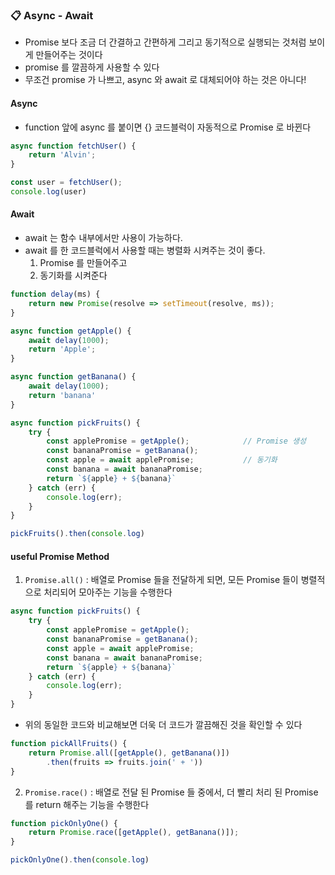 ### :clipboard: Async - Await
- Promise 보다 조금 더 간결하고 간편하게 그리고 동기적으로 실행되는 것처럼 보이게 만들어주는 것이다
- promise 를 깔끔하게 사용할 수 있다
- 무조건 promise 가 나쁘고, async 와 await 로 대체되어야 하는 것은 아니다!

#### Async
- function 앞에 async 를 붙이면 {} 코드블럭이 자동적으로 Promise 로 바뀐다
```javascript
async function fetchUser() {
    return 'Alvin';
}

const user = fetchUser();
console.log(user)
```

#### Await
- await 는 함수 내부에서만 사용이 가능하다.
- await 를 한 코드블럭에서 사용할 때는 병렬화 시켜주는 것이 좋다.
  1. Promise 를 만들어주고
  2. 동기화를 시켜준다
```javascript
function delay(ms) {
    return new Promise(resolve => setTimeout(resolve, ms));
}

async function getApple() {
    await delay(1000);
    return 'Apple';
}

async function getBanana() {
    await delay(1000);
    return 'banana'
}

async function pickFruits() {
    try {
        const applePromise = getApple();            // Promise 생성
        const bananaPromise = getBanana();          
        const apple = await applePromise;           // 동기화
        const banana = await bananaPromise;         
        return `${apple} + ${banana}`
    } catch (err) {
        console.log(err);
    }
}

pickFruits().then(console.log)
```

#### useful Promise Method
1. ```Promise.all()``` : 배열로 Promise 들을 전달하게 되면, 모든 Promise 들이 병렬적으로 처리되어 모아주는 기능을 수행한다
```javascript
async function pickFruits() {
    try {
        const applePromise = getApple();            
        const bananaPromise = getBanana();          
        const apple = await applePromise;           
        const banana = await bananaPromise;         
        return `${apple} + ${banana}`
    } catch (err) {
        console.log(err);
    }
}
```
- 위의 동일한 코드와 비교해보면 더욱 더 코드가 깔끔해진 것을 확인할 수 있다
```javascript
function pickAllFruits() {
    return Promise.all([getApple(), getBanana()])
        .then(fruits => fruits.join(' + '))
}
```

2. ```Promise.race()``` : 배열로 전달 된 Promise 들 중에서, 더 빨리 처리 된 Promise 를 return 해주는 기능을 수행한다
```javascript
function pickOnlyOne() {
    return Promise.race([getApple(), getBanana()]);
}

pickOnlyOne().then(console.log)
```